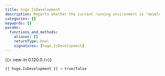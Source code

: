 ```yaml
---
title: hugo.IsDevelopment
description: Reports whether the current running environment is "development".
categories: []
keywords: []
params:
  functions_and_methods:
    aliases: []
    returnType: bool
    signatures: [hugo.IsDevelopment]
---
```


{{< new-in 0.120.0 />}}

```go-html-template
{{ hugo.IsDevelopment }} → true/false
```
